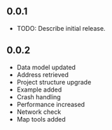 ## 0.0.1

* TODO: Describe initial release.

## 0.0.2
* Data model updated
* Address retrieved
* Project structure upgrade
* Example added
* Crash handling
* Performance increased
* Network check
* Map tools added
